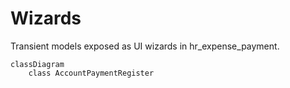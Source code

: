 # Wizards

Transient models exposed as UI wizards in hr_expense_payment.

```mermaid
classDiagram
    class AccountPaymentRegister
```
